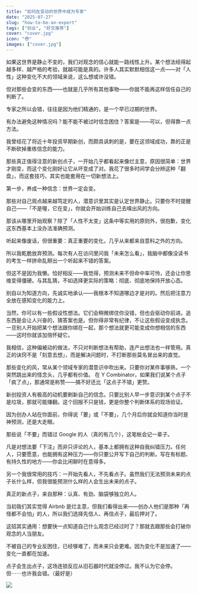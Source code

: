 ```yaml
---
title: "如何在变动的世界中成为专家"
date: "2025-07-27"
slug: "how-to-be-an-expert"
tags: ["创业", "好文推荐"]
cover: "cover.jpg"
icon: "😎"
images: ["cover.jpg"]
---
```

如果这世界是静止不变的，我们对观念的信心就能一路线性上升。某个想法经得起越多样、越严格的考验，就越可能是真的。许多人其实默默相信这一点——对「人性」这种变化不大的领域来说，这么想或许没错。



但对那些会变的东西——也就是几乎所有其他事物——你就不能再这样信任自己的判断了。



专家之所以会错，往往是因为他们精通的，是一个早已过期的世界。



有办法避免这种情况吗？能不能不被过时信念困住？答案是——可以，但得靠一点方法。



我曾经花了将近十年投资早期新创，而颇具讽刺的是，要在这领域成功，靠的正是不断砍掉重练信念的能力。



那些真正值得注意的新创点子，一开始几乎都看起来像烂主意，原因很简单：世界才刚变，而这个变化刚好让它从坏变成了对。我花了很多时间学会分辨这种「翻盘」，而这套技巧，其实也能套用在一切新想法上。



第一步，养成一种信念：世界一定会变。



那些对自己观点越来越笃定的人，潜意识里其实是认定世界静止。只要你不时提醒自己——「不是喔，它在变」，你就会开始训练自己去嗅出风的方向。



那该从哪里开始观察？除了「人性不太变」这条中等实用的原则外，很抱歉，变化这东西基本上没办法准确预测。



听起来像废话，但很重要：真正重要的变化，几乎从来都来自意料之外的方向。



所以我乾脆放弃预测。每次有人在访问里问我「未来怎么看」，我脑中都像没读书的考生一样拼命乱掰出一个听起来不错的答案。



但这不是因为我懒。恰好相反——我觉得，预测未来不但命中率可怜，还会让你思维变得僵硬。与其乱猜，不如选择更实际的策略：彻底、彻底地保持开放心态。



别自以为知道方向，先诚实地承认——我根本不知道哪边才是对的。然后把注意力全放在感知变化的能力上。



当然，你可以有一些假设性想法。它们会稍微绑住你没错，但也会驱动你前进。追东西是会让人兴奋的，猜答案也是。但你得非常有纪律，不让这些假设变成执念。
一旦别人开始把某个想法跟你绑在一起，那个想法就更可能变成你想相信的东西——这时你就该加倍怀疑它。



我相信，这种偏被动的做法，不只对判断想法有帮助，连产出想法也一样管用。真正的诀窍不是「刻意去想」，而是解决问题时，不打断那些莫名冒出来的直觉。



那些变化的风，常从某个领域专家的潜意识中吹出来。只要你对某件事够熟，一个突然跳出来的怪念头，几乎都有价值。
在 Y Combinator，如果我们说某个点子「疯了点」，那通常是称赞——搞不好还比「这点子不错」更赞。



新创投资人有极高的动机要刷新自己的信念。只要比别人早一步意识到某个点子不是垃圾，那就可能赚翻。这个回报不只是钱，更是你整个判断体系的现场验证。



因为创办人站在你面前，你得说「要」或「不要」，几个月后你就会知道你当时是神预测，还是大走眼。



那些说「不要」而错过 Google 的人（真的有几个），这笔帐会记一辈子。



凡是对想法要「下注」而非只评论的人，基本上都拥有这种自我纠错压力。任何人，只要愿意，也能拥有这种压力——你只要公开写下自己的判断。写在有标题、有持久性的地方——你会比闲聊时在意得多。



另一个我很常用的技巧：一开始先看人，不先看点子。虽然我们无法预测未来的点子长什么样，但我很能预测什么样的人会生出未来的点子。



真正的新点子，来自那种：认真、有劲、脑袋够独立的人。



当初我们其实觉得 Airbnb 是烂主意，但我们看得出来——创办人他们是那种「再怪都不会怕」的人，所以我们选择先信人、再信点子，最后押对了。



这招其实通用：想要快一点知道自己什么观念已经过时了？那就去跟那些会打破你观念的人当朋友。



不被自己的专业反困住，已经够难了，而未来只会更难。因为变化不是加速了——变化一直都在加速。



点子会生出点子，这场连锁反应从旧石器时代就没停过。我不认为它会停。
但⋯⋯也许我会错。（最好是）




![](https://prod-files-secure.s3.us-west-2.amazonaws.com/112d0858-5090-4d34-a606-b75eb8d65fd2/46476355-9cf3-4e99-9b7a-3531bc426380/1000202064.png?X-Amz-Algorithm=AWS4-HMAC-SHA256&X-Amz-Content-Sha256=UNSIGNED-PAYLOAD&X-Amz-Credential=ASIAZI2LB466SLDAG4KW%2F20250807%2Fus-west-2%2Fs3%2Faws4_request&X-Amz-Date=20250807T075207Z&X-Amz-Expires=3600&X-Amz-Security-Token=IQoJb3JpZ2luX2VjEE8aCXVzLXdlc3QtMiJIMEYCIQCXEpcTPu82PqNey7d9zr4ni%2F4A0GJ%2Bj01qg67BPyJaZgIhAMIl2VeFhRZXarpVFI4KL59sYDmR9cD93snvAFYgCuJbKogECIj%2F%2F%2F%2F%2F%2F%2F%2F%2F%2FwEQABoMNjM3NDIzMTgzODA1IgxtyihozlPLdLfJXeIq3AMls6XhkBIkk%2FzeyQSiaFvZQ4FKgOagUhM9%2FrOVu7SDVuj0ZXsrOq2HwRy8nok9MO9PmlwyCjrMWuxF51yYXMA1R1d4do%2FVQ5sL83avOSatQ6ZmKVwYESsRx7kBr6%2FlCFX1mf3OYkY9k7x46PaFQOklj1KWGPJgT8ENebsYf3Qtph5Vu2JUANPKPY3XFab3FBFSofF%2BMNExERRMuv1aOEvfVd9Yy%2BAoOzYsA7VSMj4IEtD%2BpWswEJoxTLe5glEtEESGl0Uibjy%2BCDxThYyvF6yepvnwrFx2JIHr3A2Koftqc4lghRvil8qdIJ5ka%2B%2Fv%2FDl4L2pNIqHtZKCItrdcYbQBXcbl7XR8deDsq0l9%2FGx50Do%2F3hz4aGStZuC9cEsszTd3pWHXYrdYINGN69Fbt%2FT3Dch9D4CEGUe6lJirjzxbJJ56GLT1nYVJl7GZq13tk9XAO2WtWUyS7bgQkXR3jByX5q9KklGGsv40JsezcvIMJBNSGrMYMw2tjTfPGrcN30ybg%2FIS1kyCQnmxJ8NXhqOjIjGT4VpempDnM%2FYScJc0Rh5nxVa%2FUBeYMpnBOwume1VyCz2tnTHBdGA9BVp8v2J%2FmGdxNg%2BvlvvjCyvlaWt16dwrHTlsmB21ooWz%2FTChmdHEBjqkAS%2BwUrvBjGRtkSl6SyAZWQmGDzUHxR9wCvARTi4Z9Ye4i%2FbpR4Ly%2BEnY2PkRuYKwwtUW7EKB0cwQM5TUn28suFnXAeyMV3Kja545QfkFV2rCDPuPHBTriLSfkQawSZZfczpRcU49R4IpyCzyD%2FbfWtMiAA5ZF9CuCz92HwR2U8kHptb5Dsz7QY%2Fuc1vEXkBmI0RbQ%2F40lcGnbuUgHd7RvWa%2FyOi%2B&X-Amz-Signature=b0b178a0785c860349405698060308b6babeb265d2a68ab6bd8667994d1dfd55&X-Amz-SignedHeaders=host&x-amz-checksum-mode=ENABLED&x-id=GetObject)

